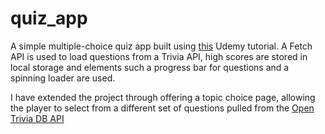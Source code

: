 # quiz_app
A simple multiple-choice quiz app built using [this](https://www.udemy.com/course/build-a-quiz-app-with-html-css-and-javascript/) Udemy tutorial. A Fetch API is used to load questions from a Trivia API, high scores are stored in local storage and elements such a progress bar for questions and a spinning loader are used.

I have extended the project through offering a topic choice page, allowing the player to select from a different set of questions pulled from the [Open Trivia DB API](https://opentdb.com/) 
